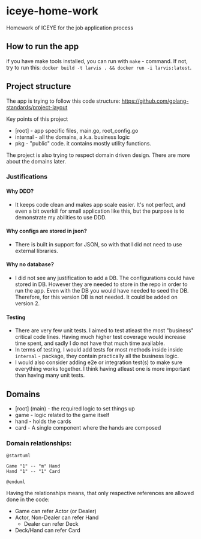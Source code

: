 # iceye-home-work

Homework of ICEYE for the job application process

## How to run the app

if you have make tools installed, you can run with `make` - command. If not, try to run this: `docker build -t larvis . && docker run -i larvis:latest`.

## Project structure

The app is trying to follow this code structure:
https://github.com/golang-standards/project-layout

Key points of this project

- [root] - app specific files, main.go, root_config.go
- internal - all the domains, a.k.a. business logic
- pkg - "public" code. it contains mostly utility functions.

The project is also trying to respect domain driven design. There are more about the domains later.

### Justifications

#### Why DDD?

- It keeps code clean and makes app scale easier. It's not perfect, and even a bit overkill for small application like this, but the purpose is to demonstrate my abilities to use DDD.

#### Why configs are stored in json?

- There is built in support for JSON, so with that I did not need to use external libraries.

#### Why no database?

- I did not see any justification to add a DB. The configurations could have stored in DB. However they are needed to store in the repo in order to run the app. Even with the DB you would have needed to seed the DB. Therefore, for this version DB is not needed. It could be added on version 2.

#### Testing

- There are very few unit tests. I aimed to test atleast the most "business" critical code lines. Having much higher test coverage would increase time spent, and sadly I do not have that much time available.
- In terms of testing, I would add tests for most methods inside inside `internal` - package, they contain practically all the business logic.
- I would also consider adding e2e or integration test(s) to make sure everything works together. I think having atleast one is more important than having many unit tests.

## Domains

- [root] (main) - the required logic to set things up
- game - logic related to the game itself
- hand - holds the cards
- card - A single component where the hands are composed



### Domain relationships:

```plantuml
@startuml

Game "1" -- "m" Hand
Hand "1" -- "1" Card

@enduml
```

Having the relationships means, that only respective references are allowed done in the code:

- Game can refer Actor (or Dealer)
- Actor, Non-Dealer can refer Hand
  - Dealer can refer Deck
- Deck/Hand can refer Card
